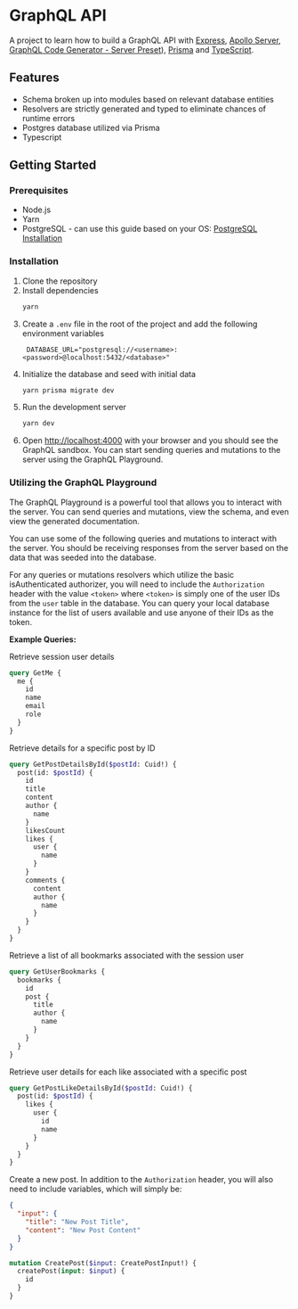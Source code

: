 # GraphQL API

A project to learn how to build a GraphQL API with [Express](https://expressjs.com/), [Apollo Server](https://www.apollographql.com/docs/apollo-server/), [GraphQL Code Generator - Server Preset](https://the-guild.dev/graphql/codegen/docs/guides/graphql-server-apollo-yoga-with-server-preset)), [Prisma](https://www.prisma.io/) and [TypeScript](https://www.typescriptlang.org/).

## Features

- Schema broken up into modules based on relevant database entities
- Resolvers are strictly generated and typed to eliminate chances of runtime errors
- Postgres database utilized via Prisma
- Typescript

## Getting Started

### Prerequisites

- Node.js
- Yarn
- PostgreSQL - can use this guide based on your OS: [PostgreSQL Installation](https://www.prisma.io/dataguide/postgresql/setting-up-a-local-postgresql-database)

### Installation
1. Clone the repository
2. Install dependencies
   ```sh
   yarn
   ```
3. Create a `.env` file in the root of the project and add the following environment variables
   ```env
    DATABASE_URL="postgresql://<username>:<password>@localhost:5432/<database>"
    ```
4. Initialize the database and seed with initial data
    ```sh
    yarn prisma migrate dev
    ```
5. Run the development server
   ```sh
   yarn dev
   ```
6. Open [http://localhost:4000](http://localhost:4000) with your browser and you should see the GraphQL sandbox. You can start sending queries and mutations to the server using the GraphQL Playground.
  
### Utilizing the GraphQL Playground
The GraphQL Playground is a powerful tool that allows you to interact with the server. You can send queries and mutations, view the schema, and even view the generated documentation.

You can use some of the following queries and mutations to interact with the server. You should be receiving responses from the server based on the data that was seeded into the database.

For any queries or mutations resolvers which utilize the basic isAuthenticated authorizer, you will need to include the `Authorization` header with the value `<token>` where `<token>`
is simply one of the user IDs from the `user` table in the database. You can query your local database instance for the list of users available and use anyone of their IDs as the token.

**Example Queries:**

Retrieve session user details

```graphql
query GetMe {
  me {
    id
    name
    email
    role
  }
}
```

Retrieve details for a specific post by ID

```graphql
query GetPostDetailsById($postId: Cuid!) {
  post(id: $postId) {
    id
    title
    content
    author {
      name
    }
    likesCount
    likes {
      user {
        name
      }
    }
    comments {
      content
      author {
        name
      }
    }
  }
}
```

Retrieve a list of all bookmarks associated with the session user

```graphql
query GetUserBookmarks {
  bookmarks {
    id
    post {
      title
      author {
        name
      }
    }
  }
}
```

Retrieve user details for each like associated with a specific post
```graphql
query GetPostLikeDetailsById($postId: Cuid!) {
  post(id: $postId) {
    likes {
      user {
        id
        name
      }
    }
  }
}
```

Create a new post. In addition to the `Authorization` header, you will also need to include variables, which will simply be:
```json
{
  "input": {
    "title": "New Post Title",
    "content": "New Post Content"
  }
}
```

```graphql
mutation CreatePost($input: CreatePostInput!) {
  createPost(input: $input) {
    id
  }
}
```

